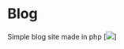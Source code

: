 # Blog
Simple blog site made in php
[![](https://i.imgur.com/TUlaAe5_d.webp?maxwidth=1520&fidelity=grand)]
